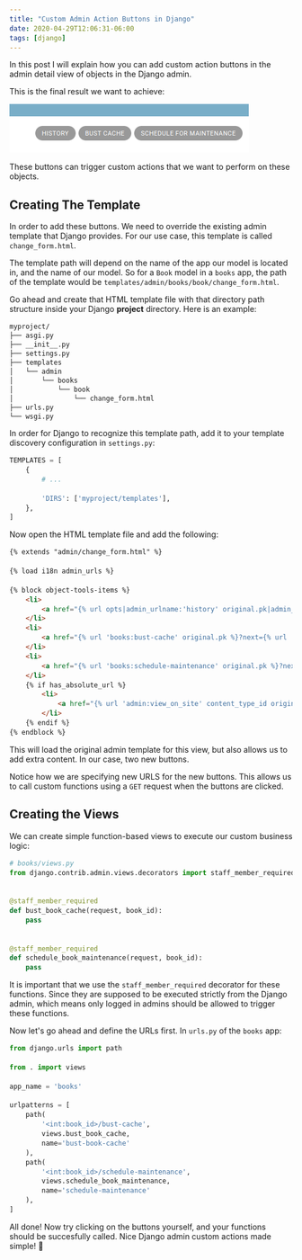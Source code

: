 ```yaml
---
title: "Custom Admin Action Buttons in Django"
date: 2020-04-29T12:06:31-06:00
tags: [django]
---
```


In this post I will explain how you can add custom action buttons in the admin detail view of objects in the Django admin.

This is the final result we want to achieve:

![Custom Admin Buttons](/posts/custom-admin-action-buttons-in-django/custom_admin_buttons.png)

These buttons can trigger custom actions that we want to perform on these objects.

<!--more-->

## Creating The Template

In order to add these buttons. We need to override the existing admin template that Django provides. For our use case, this template is called `change_form.html`.

The template path will depend on the name of the app our model is located in, and the name of our model. So for a `Book` model in a `books` app, the path of the template would be `templates/admin/books/book/change_form.html`.

Go ahead and create that HTML template file with that directory path structure inside your Django **project** directory. Here is an example:

```
myproject/
├── asgi.py
├── __init__.py
├── settings.py
├── templates
│   └── admin
│       └── books
│           └── book
│               └── change_form.html
├── urls.py
└── wsgi.py
```

In order for Django to recognize this template path, add it to your template discovery configuration in `settings.py`:

```python
TEMPLATES = [
    {
        # ...

        'DIRS': ['myproject/templates'],
    },
]
```

Now open the HTML template file and add the following:

```html
{% extends "admin/change_form.html" %}

{% load i18n admin_urls %}

{% block object-tools-items %}
    <li>
        <a href="{% url opts|admin_urlname:'history' original.pk|admin_urlquote %}" class="historylink">{% trans "History" %}</a>
    </li>
    <li>
        <a href="{% url 'books:bust-cache' original.pk %}?next={% url 'admin:books_book_change' original.id %}" class="historylink">Bust Cache</a>
    </li>
    <li>
        <a href="{% url 'books:schedule-maintenance' original.pk %}?next={% url 'admin:books_book_change' original.id %}" class="historylink">Schedule For Maintenance</a>
    </li>
    {% if has_absolute_url %}
        <li>
            <a href="{% url 'admin:view_on_site' content_type_id original.pk %}" class="viewsitelink">{% trans "View on site" %}</a>
        </li>
    {% endif %}
{% endblock %}
```

This will load the original admin template for this view, but also allows us to add extra content. In our case, two new buttons.

Notice how we are specifying new URLS for the new buttons. This allows us to call custom functions using a `GET` request when the buttons are clicked.

## Creating the Views

We can create simple function-based views to execute our custom business logic:

```python
# books/views.py
from django.contrib.admin.views.decorators import staff_member_required


@staff_member_required
def bust_book_cache(request, book_id):
    pass


@staff_member_required
def schedule_book_maintenance(request, book_id):
    pass
```

It is important that we use the `staff_member_required` decorator for these functions. Since they are supposed to be executed strictly from the Django admin, which means only logged in admins should be allowed to trigger these functions.

Now let's go ahead and define the URLs first. In `urls.py` of the `books` app:

```python
from django.urls import path

from . import views

app_name = 'books'

urlpatterns = [
    path(
        '<int:book_id>/bust-cache',
        views.bust_book_cache,
        name='bust-book-cache'
    ),
    path(
        '<int:book_id>/schedule-maintenance',
        views.schedule_book_maintenance,
        name='schedule-maintenance'
    ),
]
```

All done! Now try clicking on the buttons yourself, and your functions should be succesfully called. Nice Django admin custom actions made simple! :tada:
